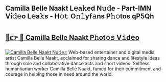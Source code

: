 ## Camilla Belle Naakt L𝚎a𝚔ed N𝚞𝚍e - Part-IMN Vi𝚍𝚎o L𝚎a𝚔s - H𝚘𝚝 O𝚗𝚕yf𝚊ns P𝚑𝚘tos qP5Qh

# <h2><a href="http://kf5xhci.oniu.top/?m=Camilla+Belle+Naakt">🔗👉 🔴 Camilla Belle Naakt P𝚑ot𝚘𝚜 V𝚒d𝚎o</a></h2>

[![Camilla Belle Naakt Nu𝚍e𝚜](https://i.imgur.com/0qMVB7G.gif)](http://kf5xhci.oniu.top/?m=Camilla+Belle+Naakt)
Web-based entertainer and digital media artist Camilla Belle Naakt, acclaimed for sharing dance and lifestyle ideas through solo and collaborative dance acts and short videos. Selfless humanitarian worker Camilla Belle Naakt, famed for their commitment and courage in helping those in need around the world.  
